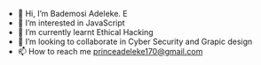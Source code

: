 - 👋 Hi, I’m Bademosi Adeleke. E
- 👀 I’m interested in JavaScript
- 🌱 I’m currently learnt Ethical Hacking
- 💞️ I’m looking to collaborate in Cyber Security and Grapic design  
- 📫 How to reach me princeadeleke170@gmail.com

<!---
Official-Berry/Official-Berry is a ✨ special ✨ repository because its `README.md` (this file) appears on your GitHub profile.
You can click the Preview link to take a look at your changes.
--->
